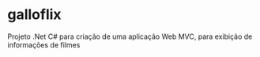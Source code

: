 # galloflix
Projeto .Net C# para criação de uma aplicação Web MVC, para exibição de informações de filmes 
